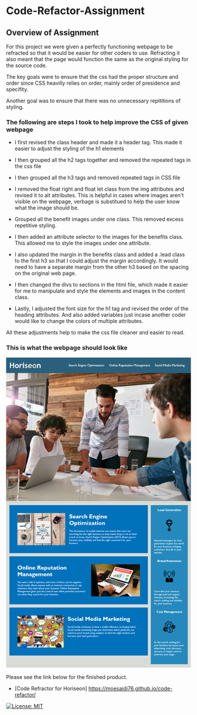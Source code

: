 # Code-Refactor-Assignment

## Overview of Assignment

For this project we were given a perfectly functioning webpage to be refracted so that it would be easier for other coders to use. Refracting it also meant that the page would function the same as the original styling for the source code. 

The key goals were to ensure that the css had the proper structure and order since CSS heavilly relies on order, mainly order of presidence and specifity. 

Another goal was to ensure that there was no unnecessary repititions of styling.

### The following are steps I took to help improve the CSS of given webpage

* I first revised the class header and made it a header tag. This made it easier to adjust the styling of the h1 elements

* I then grouped all the h2 tags together and removed the repeated tags in the css file

* I then grouped all the h3 tags and removed repeated tags in CSS file

* I removed the float right and float let class from the img attributes and revised it to alt attributes. This is helpful in cases where images aren't visible on the webpage, verbage is substitued to help the user know what the image should be.

* Grouped all the benefit images under one class. This removed excess repetitive styling.

* I then added an attribute selector to the images for the benefits class. This allowed me to style the images under one attribute.

* I also updated the margin in the benefits class and added a .lead class to the first h3 so that I could adjust the margin accordingly. It would need to have a separate margin from the other h3 based on the spacing on the original web page.

* I then changed the divs to sections in the html file, which made it easier for me to manipulate and style the elements and images in the content class.

* Lastly, I adjusted the font size for the h1 tag and revised the order of the heading attributes. And also added variables just incase another coder would like to change the colors of multiple attributes.

All these adjustments help to make the css file cleaner and easier to read. 

### This is what the webpage should look like

![Refactor-webpage](/Assets/images/01-HTML-Git-CSS_02-Homework_Assets_01-html-css-git-homework-demo.png)

Please see the link below for the finished product.

* [Code Refractor for Horiseon] https://moesaidi76.github.io/code-refactor/

[![License: MIT](https://img.shields.io/badge/License-MIT-yellow.svg)](https://opensource.org/licenses/MIT)

